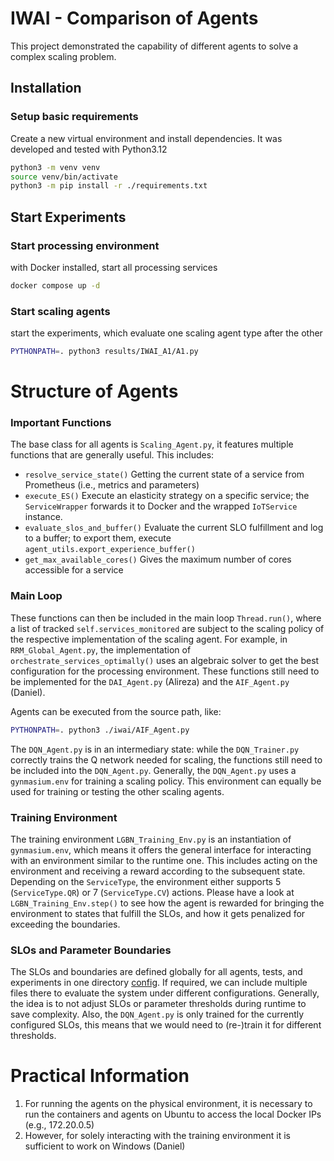 # IWAI - Comparison of Agents

This project demonstrated the capability of different agents to solve a complex scaling problem.


## Installation

### Setup basic requirements

Create a new virtual environment and install dependencies. It was developed and tested with Python3.12

```bash
python3 -m venv venv
source venv/bin/activate
python3 -m pip install -r ./requirements.txt
```

## Start Experiments

### Start processing environment 

with Docker installed, start all processing services

```bash
docker compose up -d
```

### Start scaling agents

start the experiments, which evaluate one scaling agent type after the other

```bash
PYTHONPATH=. python3 results/IWAI_A1/A1.py
```


# Structure of Agents

### Important Functions

The base class for all agents is `Scaling_Agent.py`, it features multiple functions that are generally useful.
This includes:

* `resolve_service_state()` Getting the current state of a service from Prometheus (i.e., metrics and parameters)
* `execute_ES()` Execute an elasticity strategy on a specific service; the ``ServiceWrapper`` forwards it to Docker and the wrapped ``IoTService`` instance.
* `evaluate_slos_and_buffer()` Evaluate the current SLO fulfillment and log to a buffer; to export them, execute `agent_utils.export_experience_buffer()`
* `get_max_available_cores()` Gives the maximum number of cores accessible for a service

### Main Loop

These functions can then be included in the main loop `Thread.run()`, where a list of tracked `self.services_monitored` are 
subject to the scaling policy of the respective implementation of the scaling agent. For example, in `RRM_Global_Agent.py`,
the implementation of `orchestrate_services_optimally()` uses an algebraic solver to get the best configuration for the 
processing environment. These functions still need to be implemented for the `DAI_Agent.py` (Alireza) and the `AIF_Agent.py` (Daniel).

Agents can be executed from the source path, like:

```bash
PYTHONPATH=. python3 ./iwai/AIF_Agent.py
```

The `DQN_Agent.py` is in an intermediary state: while the `DQN_Trainer.py` correctly trains the Q network needed for scaling, the functions
still need to be included into the `DQN_Agent.py`. Generally, the `DQN_Agent.py` uses a ``gynmasium.env`` for training a scaling policy.
This environment can equally be used for training or testing the other scaling agents.

### Training Environment

The training environment `LGBN_Training_Env.py` is an instantiation of `gynmasium.env`, which means it offers the general interface for interacting with
an environment similar to the runtime one. This includes acting on the environment and receiving a reward according to the subsequent state.
Depending on the `ServiceType`, the environment either supports 5 (`ServiceType.QR`) or 7 (`ServiceType.CV`) actions. Please have a look at
`LGBN_Training_Env.step()` to see how the agent is rewarded for bringing the environment to states that fulfill the SLOs, and how it gets
penalized for exceeding the boundaries.

### SLOs and Parameter Boundaries

The SLOs and boundaries are defined globally for all agents, tests, and experiments in one directory [config](config). If required, we can
include multiple files there to evaluate the system under different configurations. Generally, the idea is to not adjust SLOs or parameter 
thresholds during runtime to save complexity. Also, the `DQN_Agent.py` is only trained for the currently configured SLOs, this means that
we would need to (re-)train it for different thresholds.

# Practical Information

1. For running the agents on the physical environment, it is necessary to run the containers and agents on Ubuntu to access the local Docker IPs (e.g., 172.20.0.5)
2. However, for solely interacting with the training environment it is sufficient to work on Windows (Daniel)


